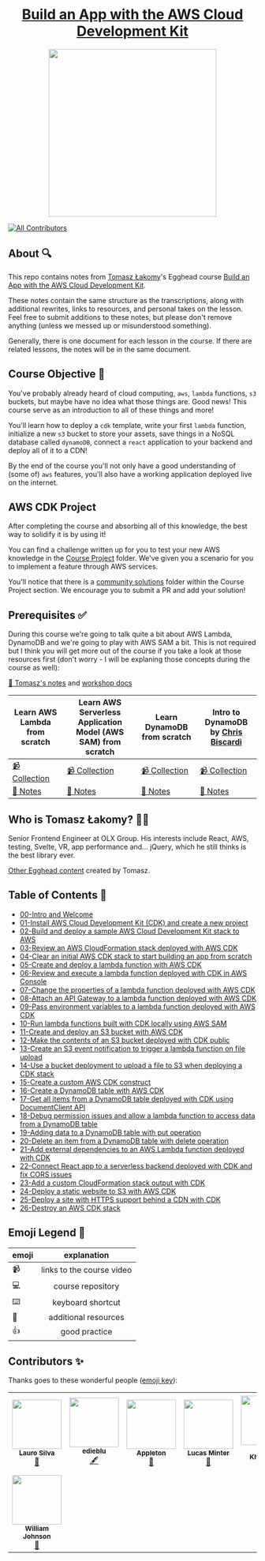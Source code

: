 <h1 align="center"><a href="https://egghead.io/courses/build-an-app-with-the-aws-cloud-development-kit?af=6p5abz">Build an App with the AWS Cloud Development Kit</a></h1>

<p align="center"><img src="https://d2eip9sf3oo6c2.cloudfront.net/series/square_covers/000/000/450/full/EGH_AWS-TS.png" width="340"></p>

<!-- ALL-CONTRIBUTORS-BADGE:START - Do not remove or modify this section -->
[![All Contributors](https://img.shields.io/badge/all_contributors-8-orange.svg?style=flat-square)](#contributors-)
<!-- ALL-CONTRIBUTORS-BADGE:END -->

## About 🔍

This repo contains notes from [Tomasz Łakomy](https://twitter.com/tlakomy)'s Egghead course [Build an App with the AWS Cloud Development Kit](https://egghead.io/courses/build-an-app-with-the-aws-cloud-development-kit?af=6p5abz).

These notes contain the same structure as the transcriptions, along with additional rewrites, links to resources, and personal takes on the lesson. Feel free to submit additions to these notes, but please don't remove anything (unless we messed up or misunderstood something).

Generally, there is one document for each lesson in the course. If there are related lessons, the notes will be in the same document.

## Course Objective 💪

You've probably already heard of cloud computing, `aws`, `lambda` functions, `s3` buckets, but maybe have no idea what those things are. Good news! This course serve as an introduction to all of these things and more!

You'll learn how to deploy a `cdk` template, write your first `lambda` function, initialize a new `s3` bucket to store your assets, save things in a NoSQL database called `dynamoDB`, connect a `react` application to your backend and deploy all of it to a CDN!

By the end of the course you'll not only have a good understanding of (some of) `aws` features, you'll also have a working application deployed live on the internet.

## AWS CDK Project

After completing the course and absorbing all of this knowledge, the best way to solidify it is by using it!

You can find a challenge written up for you to test your new AWS knowledge in the [Course Project](./course-project/README.md) folder. We've given you a scenario for you to implement a feature through AWS services.

You'll notice that there is a [community solutions](./course-project/community-solutions.md) folder within the Course Project section. We encourage you to submit a PR and add your solution!

## Prerequisites ✅
During this course we're going to talk quite a bit about AWS Lambda, DynamoDB and we're going to play with AWS SAM a bit. This is not required but I think you will get more out of the course if you take a look at those resources first (don't worry - I will be explaning those concepts during the course as well):

[🤔 Tomasz's notes](https://gist.github.com/tlakomy/f1312ec1fd092ece75a0f72403235fc8) and [workshop docs](https://github.com/tlakomy/egghead-aws-cdk-workshop/tree/master/docs)

| Learn AWS Lambda from scratch                                                             | Learn AWS Serverless Application Model (AWS SAM) from scratch                                                                     | Learn DynamoDB from scratch                                                                 | Intro to DynamoDB by [Chris Biscardi](https://egghead.io/instructors/chris-biscardi?af=6p5abz) |
|-------------------------------------------------------------------------------------------|-----------------------------------------------------------------------------------------------------------------------------------|---------------------------------------------------------------------------------------------|------------------------------------------------------------------------------------------------|
| [📹 Collection](https://egghead.io/playlists/learn-aws-lambda-from-scratch-d29d?af=6p5abz) | [📹 Collection](https://egghead.io/playlists/learn-aws-serverless-application-model-aws-sam-framework-from-scratch-baf9?af=6p5abz) | [📹 Collection](https://egghead.io/playlists/learn-aws-dynamodb-from-scratch-21c3?af=6p5abz) | [📹 Collection](https://egghead.io/playlists/learn-aws-dynamodb-from-scratch-21c3?af=6p5abz)    |
| [🤔 Notes](https://github.com/theianjones/egghead.io_learn_aws_lambda_from_scratch)        |                                       [🤔 Notes](https://github.com/eggheadio-projects/build-serverless-applications-with-aws-sam) |            [🤔 Notes](https://github.com/eggheadio-projects/learn-aws-dynamodb-from-scratch) |                             [🤔 Notes](https://github.com/eggheadio-projects/intro-to-dynamodb) |

## Who is Tomasz Łakomy? 👨‍💻

Senior Frontend Engineer at OLX Group. His interests include React, AWS, testing, Svelte, VR, app performance and... jQuery, which he still thinks is the best library ever.

[Other Egghead content](https://egghead.io/instructors/tomasz-lakomy) created by Tomasz.

## Table of Contents 📜

- [00-Intro and Welcome](00-intro-and-welcome.md)
- [01-Install AWS Cloud Development Kit (CDK) and create a new project](01-install-aws-cloud-development-kit-cdk-and-create-a-new-project.md)
- [02-Build and deploy a sample AWS Cloud Development Kit stack to AWS](02-build-and-deploy-a-sample-aws-cloud-development-kit-stack-to-aws.md)
- [03-Review an AWS CloudFormation stack deployed with AWS CDK](03-review-an-aws-cloud-formation-stack-deployed-with-aws-cdk.md)
- [04-Clear an initial AWS CDK stack to start building an app from scratch](04-clear-an-initial-aws-cdk-stack-to-start-building-an-app-from-scratch.md)
- [05-Create and deploy a lambda function with AWS CDK](05-create-and-deploy-a-lambda-function-with-aws-cdk.md)
- [06-Review and execute a lambda function deployed with CDK in AWS Console](06-review-and-execute-a-lambda-function-deployed-with-cdk-in-aws-console.md)
- [07-Change the properties of a lambda function deployed with AWS CDK](07-change-the-properties-of-a-lambda-function-deployed-with-aws-cdk.md)
- [08-Attach an API Gateway to a lambda function deployed with AWS CDK](08-attach-an-api-gateway-to-a-lambda-function-deployed-with-aws-cdk.md)
- [09-Pass environment variables to a lambda function deployed with AWS CDK](09-pass-environment-variables-to-a-lambda-function-deployed-with-aws-cdk.md)
- [10-Run lambda functions built with CDK locally using AWS SAM](10-run-lambda-functions-built-with-cdk-locally-using-aws-sam.md)
- [11-Create and deploy an S3 bucket with AWS CDK](11-create-and-deploy-an-s3-bucket-with-aws-cdk.md)
- [12-Make the contents of an S3 bucket deployed with CDK public](12-make-the-contents-of-an-s3-bucket-deployed-with-cdk-public.md)
- [13-Create an S3 event notification to trigger a lambda function on file upload](13-create-an-s3-event-notification-to-trigger-a-lambda-function-on-file-upload.md)
- [14-Use a bucket deployment to upload a file to S3 when deploying a CDK stack](14-use-a-bucket-deployment-to-upload-a-file-to-s3-when-deploying-a-cdk-stack.md)
- [15-Create a custom AWS CDK construct](15-create-a-custom-aws-cdk-construct.md)
- [16-Create a DynamoDB table with AWS CDK](16-create-a-dynamo-db-table-with-aws-cdk.md)
- [17-Get all items from a DynamoDB table deployed with CDK using DocumentClient API](17-get-all-items-from-a-dynamo-db-table-deployed-with-cdk-using-document-client-api.md)
- [18-Debug permission issues and allow a lambda function to access data from a DynamoDB table](18-debug-permission-issues-and-allow-a-lambda-function-to-access-data-from-a-dynamo-db-table.md)
- [19-Adding data to a DynamoDB table with put operation](19-adding-data-to-a-dynamo-db-table-with-put-operation.md)
- [20-Delete an item from a DynamoDB table with delete operation](20-delete-an-item-from-a-dynamo-db-table-with-delete-operation.md)
- [21-Add external dependencies to an AWS Lambda function deployed with CDK](21-add-external-dependencies-to-an-aws-lambda-function-deployed-with-cdk.md)
- [22-Connect React app to a serverless backend deployed with CDK and fix CORS issues](22-connect-react-app-to-a-serverless-backend-deployed-with-cdk-and-fix-cors-issues.md)
- [23-Add a custom CloudFormation stack output with CDK](23-add-a-custom-cloud-formation-stack-output-with-cdk.md)
- [24-Deploy a static website to S3 with AWS CDK](24-deploy-a-static-website-to-s3-with-aws-cdk.md)
- [25-Deploy a site with HTTPS support behind a CDN with CDK](25-deploy-a-site-with-https-support-behind-a-cdn-with-cdk.md)
- [26-Destroy an AWS CDK stack](26-destroy-an-aws-cdk-stack.md)

## Emoji Legend 🧠

| emoji| explanation              |
| -----|:------------------------:|
| 📹   | links to the course video|
| 💻   | course repository        |
| ⌨️    | keyboard shortcut        |
| 🤔   | additional resources     |
| 👍   | good practice            |


## Contributors ✨

Thanks goes to these wonderful people ([emoji key](https://allcontributors.org/docs/en/emoji-key)):
<!-- ALL-CONTRIBUTORS-LIST:START - Do not remove or modify this section -->
<!-- prettier-ignore-start -->
<!-- markdownlint-disable -->
<table>
  <tr>
    <td align="center"><a href="https://laurosilva.com"><img src="https://avatars2.githubusercontent.com/u/57044804?v=4" width="100px;" alt=""/><br /><sub><b>Lauro Silva</b></sub></a><br /><a href="https://github.com/eggheadio-projects/build-an-app-with-the-AWS-cloud-development-kit-notes/pulls?q=is%3Apr+reviewed-by%3Alaurosilvacom" title="Reviewed Pull Requests">👀</a></td>
    <td align="center"><a href="http://includejs.dev"><img src="https://avatars3.githubusercontent.com/u/17270662?v=4" width="100px;" alt=""/><br /><sub><b>edieblu</b></sub></a><br /><a href="#content-edieblu" title="Content">🖋</a></td>
    <td align="center"><a href="http://maggieappleton.com"><img src="https://avatars0.githubusercontent.com/u/5599295?v=4" width="100px;" alt=""/><br /><sub><b>Appleton</b></sub></a><br /><a href="#design-MaggieAppleton" title="Design">🎨</a></td>
    <td align="center"><a href="https://github.com/lsminter"><img src="https://avatars1.githubusercontent.com/u/26470581?v=4" width="100px;" alt=""/><br /><sub><b>Lucas Minter</b></sub></a><br /><a href="https://github.com/eggheadio-projects/build-an-app-with-the-AWS-cloud-development-kit-notes/pulls?q=is%3Apr+reviewed-by%3Alsminter" title="Reviewed Pull Requests">👀</a></td>
    <td align="center"><a href="http://darkwark.com"><img src="https://avatars0.githubusercontent.com/u/1868217?v=4" width="100px;" alt=""/><br /><sub><b>Kamil Khadeyev</b></sub></a><br /><a href="#design-darkwark" title="Design">🎨</a></td>
    <td align="center"><a href="https://github.com/Creeland"><img src="https://avatars2.githubusercontent.com/u/518406?v=4" width="100px;" alt=""/><br /><sub><b>Creeland A. Provinsal </b></sub></a><br /><a href="#content-Creeland" title="Content">🖋</a></td>
    <td align="center"><a href="https://zacjones.io"><img src="https://avatars2.githubusercontent.com/u/6188161?v=4" width="100px;" alt=""/><br /><sub><b>Zac Jones</b></sub></a><br /><a href="#content-zacjones93" title="Content">🖋</a></td>
  </tr>
  <tr>
    <td align="center"><a href="https://williamjohnson.dev/"><img src="https://avatars2.githubusercontent.com/u/40403549?v=4" width="100px;" alt=""/><br /><sub><b>William Johnson</b></sub></a><br /><a href="https://github.com/eggheadio-projects/build-an-app-with-the-AWS-cloud-development-kit-notes/pulls?q=is%3Apr+reviewed-by%3Awjohnson85" title="Reviewed Pull Requests">👀</a></td>
  </tr>
</table>

<!-- markdownlint-enable -->
<!-- prettier-ignore-end -->
<!-- ALL-CONTRIBUTORS-LIST:END -->
